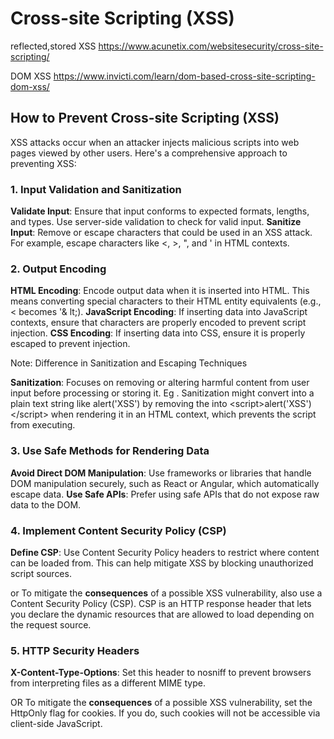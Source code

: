 # Cross-site Scripting (XSS)

reflected,stored XSS https://www.acunetix.com/websitesecurity/cross-site-scripting/

DOM XSS https://www.invicti.com/learn/dom-based-cross-site-scripting-dom-xss/

## How to Prevent Cross-site Scripting (XSS) 
 XSS attacks occur when an attacker injects malicious scripts into web pages viewed by other users. Here's a comprehensive approach to preventing XSS:

### 1. Input Validation and Sanitization
**Validate Input**: Ensure that input conforms to expected formats, lengths, and types. Use server-side validation to check for valid input.
**Sanitize Input**: Remove or escape characters that could be used in an XSS attack. For example, escape characters like <, >, ", and ' in HTML contexts.
### 2. Output Encoding
**HTML Encoding**: Encode output data when it is inserted into HTML. This means converting special characters to their HTML entity equivalents (e.g., < becomes '& lt;).
**JavaScript Encoding**: If inserting data into JavaScript contexts, ensure that characters are properly encoded to prevent script injection.
**CSS Encoding**: If inserting data into CSS, ensure it is properly escaped to prevent injection.

Note: Difference in Sanitization and  Escaping Techniques

**Sanitization**: Focuses on removing or altering harmful content from user input before processing or storing it.
Eg . Sanitization might convert <script>alert('XSS')</script> into a plain text string like alert('XSS') by removing the <script> tags.

**Escaping**: Focuses on converting special characters in user input into a safe format to prevent them from being interpreted as code when displayed or used in a specific context.
eg .Escaping might convert <script>alert('XSS')</script> into &lt;script&gt;alert(&#x27;XSS&#x27;)&lt;/script&gt; when rendering it in an HTML context, which prevents the script from executing.

### 3. Use Safe Methods for Rendering Data
**Avoid Direct DOM Manipulation**: Use frameworks or libraries that handle DOM manipulation securely, such as React or Angular, which automatically escape data.
**Use Safe APIs**: Prefer using safe APIs that do not expose raw data to the DOM.
### 4. Implement Content Security Policy (CSP)
**Define CSP**: Use Content Security Policy headers to restrict where content can be loaded from. This can help mitigate XSS by blocking unauthorized script sources.

or To mitigate the **consequences** of a possible XSS vulnerability, also use a Content Security Policy (CSP). CSP is an HTTP response header that lets you declare the dynamic resources that are allowed to load depending on the request source.
### 5. HTTP Security Headers
**X-Content-Type-Options**: Set this header to nosniff to prevent browsers from interpreting files as a different MIME type.

OR To mitigate the **consequences** of a possible XSS vulnerability, set the HttpOnly flag for cookies. If you do, such cookies will not be accessible 
via client-side JavaScript.
